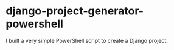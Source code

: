 # django-project-generator-powershell
I built a very simple PowerShell script to create a Django project.

